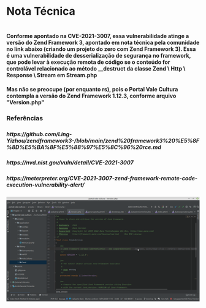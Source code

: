<h1>Nota Técnica<h1>
<h4>Conforme apontado na  CVE-2021-3007, essa vulnerabilidade atinge a versão do Zend Framework 3, apontado em nota técnica pela comunidade no link abaixo (criando um projeto do zero com Zend Framework 3). Essa é uma vulnerabilidade de desserialização de segurança no framework, que pode levar à execução remota de código se o conteúdo for controlável relacionado ao  método  __destruct da  classe Zend \ Http \ Response \ Stream  em  Stream.php 
<h4>
<h4>Mas não se preocupe (por enquanto rs), pois o Portal Vale Cultura contempla a versão do Zend Framework 1.12.3, conforme arquivo "Version.php"<h4>

<h3>Referências<h3>

<h5>https://github.com/Ling-Yizhou/zendframework3-/blob/main/zend%20framework3%20%E5%8F%8D%E5%BA%8F%E5%88%97%E5%8C%96%20rce.md<h5>
<h5>https://nvd.nist.gov/vuln/detail/CVE-2021-3007<h5>
<h5>https://meterpreter.org/CVE-2021-3007-zend-framework-remote-code-execution-vulnerability-alert/
<h5>
  
  <img src="public/img/vale-cultura-zend-version.png">

